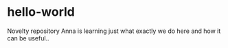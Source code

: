 # hello-world
Novelty repository
Anna is learning just what exactly we do here and how it can be useful..
